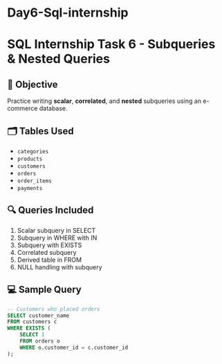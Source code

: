 # Day6-Sql-internship
# SQL Internship Task 6 - Subqueries & Nested Queries

## 📌 Objective
Practice writing **scalar**, **correlated**, and **nested** subqueries using an e-commerce database.

## 🗂 Tables Used
- `categories`
- `products`
- `customers`
- `orders`
- `order_items`
- `payments`

## 🔍 Queries Included
1. Scalar subquery in SELECT  
2. Subquery in WHERE with IN  
3. Subquery with EXISTS  
4. Correlated subquery  
5. Derived table in FROM   
6. NULL handling with subquery

## 💻 Sample Query
```sql
-- Customers who placed orders
SELECT customer_name
FROM customers c
WHERE EXISTS (
    SELECT 1
    FROM orders o
    WHERE o.customer_id = c.customer_id
);
